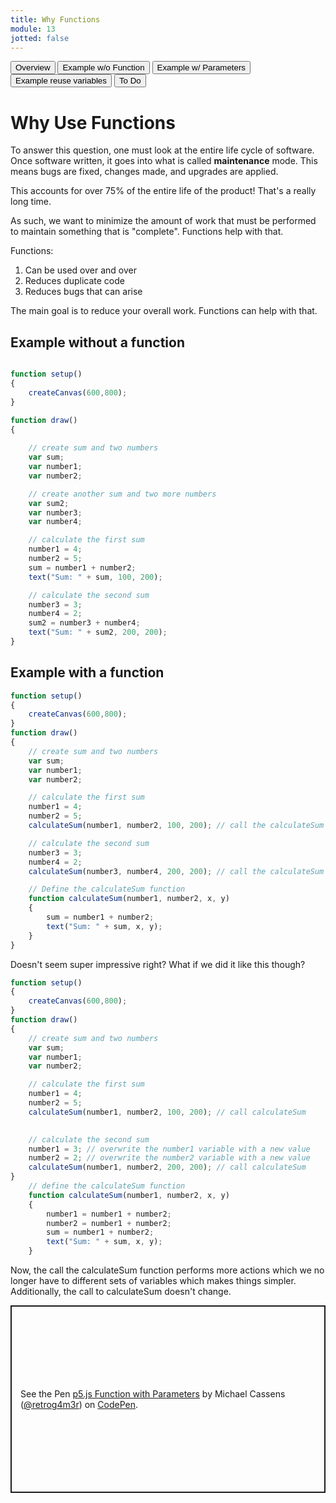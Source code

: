 ```yaml
---
title: Why Functions
module: 13
jotted: false
---
```


<div class="tab">
    <button class="tablinks active" onclick="openTab(event, 'Overview')">Overview</button>
    <button class="tablinks" onclick="openTab(event, 'Example1')">Example w/o Function</button>
    <button class="tablinks" onclick="openTab(event, 'Example2')">Example w/ Parameters</button>
    <button class="tablinks" onclick="openTab(event, 'Example3')">Example reuse variables</button>
    <button class="tablinks" onclick="openTab(event, 'ToDo')">To Do</button>

</div>

<div id="Overview" class="tabcontent" style="display:block">
<div class="tabhtml" markdown="1">

# Why Use Functions

To answer this question, one must look at the entire life cycle of software.  Once software written, it goes into what is called **maintenance** mode.  This means bugs are fixed, changes made, and upgrades are applied.

This accounts for over 75% of the entire life of the product!  That's a really long time.

As such, we want to minimize the amount of work that must be performed to maintain something that is "complete".  Functions help with that.

Functions:

1. Can be used over and over
2. Reduces duplicate code
3. Reduces bugs that can arise

The main goal is to reduce your overall work. Functions can help with that.

</div>
</div>

<div id="Example1" class="tabcontent" >
<div class="tabhtml" markdown="1">

## Example without a function

```js

function setup()
{
    createCanvas(600,800);
}

function draw()
{
    
    // create sum and two numbers
    var sum;
    var number1;
    var number2;

    // create another sum and two more numbers
    var sum2;
    var number3;
    var number4;

    // calculate the first sum
    number1 = 4;
    number2 = 5;    
    sum = number1 + number2;
    text("Sum: " + sum, 100, 200);

    // calculate the second sum
    number3 = 3;
    number4 = 2;
    sum2 = number3 + number4;
    text("Sum: " + sum2, 200, 200);
}
```
</div>
</div>

<div id="Example2" class="tabcontent" >
<div class="tabhtml" markdown="1">

## Example with a function

```js
function setup()
{
    createCanvas(600,800);
}
function draw()
{
    // create sum and two numbers
    var sum;
    var number1;
    var number2;

    // calculate the first sum
    number1 = 4;
    number2 = 5;    
    calculateSum(number1, number2, 100, 200); // call the calculateSum function

    // calculate the second sum
    number3 = 3;
    number4 = 2;
    calculateSum(number3, number4, 200, 200); // call the calculateSum function

    // Define the calculateSum function    
    function calculateSum(number1, number2, x, y)
    {
        sum = number1 + number2;
        text("Sum: " + sum, x, y);
    }
}
```

</div>
</div>

<div id="Example3" class="tabcontent" >
<div class="tabhtml" markdown="1">
Doesn't seem super impressive right?  What if we did it like this though?

```js
function setup()
{
    createCanvas(600,800);
}
function draw()
{
    // create sum and two numbers
    var sum;
    var number1;
    var number2;

    // calculate the first sum
    number1 = 4;
    number2 = 5;    
    calculateSum(number1, number2, 100, 200); // call calculateSum
   

    // calculate the second sum
    number1 = 3; // overwrite the number1 variable with a new value
    number2 = 2; // overwrite the number2 variable with a new value
    calculateSum(number1, number2, 200, 200); // call calculateSum
}   
    // define the calculateSum function
    function calculateSum(number1, number2, x, y)
    {
        number1 = number1 + number2;
        number2 = number1 + number2;
        sum = number1 + number2;
        text("Sum: " + sum, x, y);
    }

```

Now, the call the calculateSum function performs more actions which we no longer have to different sets of variables which makes things simpler. Additionally, the call to calculateSum doesn't change.

</div>
</div>

<div id="ToDo" class="tabcontent" >
<div class="tabhtml" markdown="1">
<p class="codepen" data-height="600" data-theme-id="dark" data-default-tab="js,result" data-slug-hash="MWvPMgN" data-editable="true" data-user="retrog4m3r" style="height: 300px; box-sizing: border-box; display: flex; align-items: center; justify-content: center; border: 2px solid; margin: 1em 0; padding: 1em;">
  <span>See the Pen <a href="https://codepen.io/retrog4m3r/pen/MWvPMgN">
  p5.js Function with Parameters</a> by Michael Cassens (<a href="https://codepen.io/retrog4m3r">@retrog4m3r</a>)
  on <a href="https://codepen.io">CodePen</a>.</span>
</p>
<script async src="https://cpwebassets.codepen.io/assets/embed/ei.js"></script>
</div>
</div>